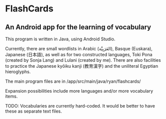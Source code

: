 # FlashCards
## An Android app for the learning of vocabulary

This program is written in Java, using Android Studio.

Currently, there are small wordlists in Arabic (العَرَبِيَّة), Basque (Euskara), Japanese (日本語), as well as for two constructed languages, Toki Pona (created by Sonja Lang) and Lulani (created by me). There are also facilities to practice the Japanese kyōiku kanji (教育漢字) and the uniliteral Egyptian hieroglyphs.

The main program files are in /app/src/main/java/ryan/flashcards/

Expansion possibilities include more languages and/or more vocabulary items.

TODO: Vocabularies are currently hard-coded. It would be better to have these as separate text files.
